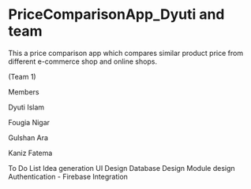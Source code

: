 # PriceComparisonApp_Dyuti and team
This a price comparison app which compares similar product price from different e-commerce shop and online shops.



(Team 1)

Members

Dyuti Islam 

Fougia Nigar

Gulshan Ara

Kaniz Fatema

To Do List
 Idea generation
 UI Design
 Database Design
 Module design
 Authentication - Firebase
 Integration
